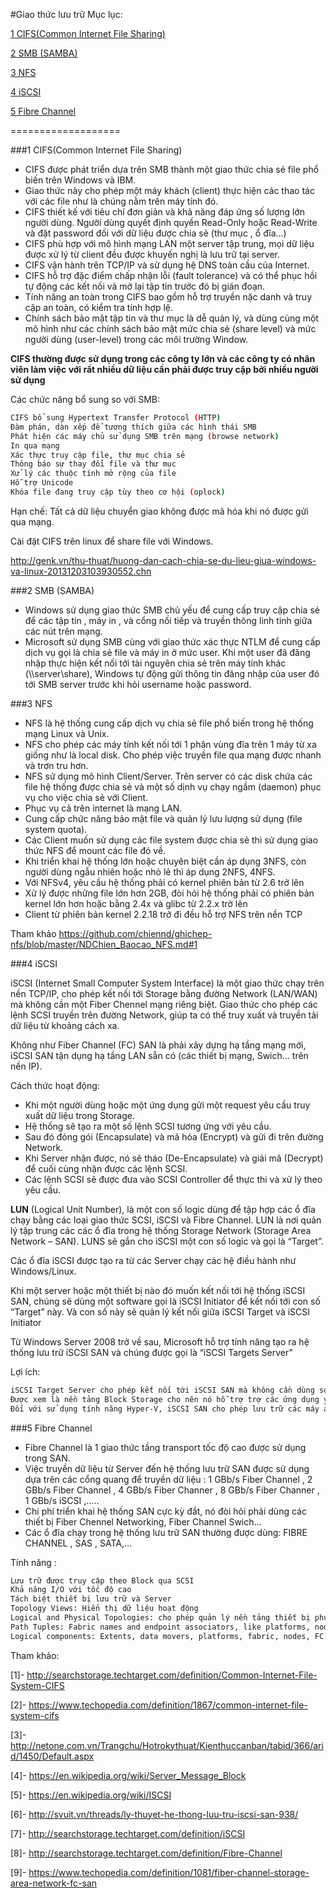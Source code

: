 #Giao thức lưu trữ
Mục lục:

[1 CIFS(Common Internet File Sharing)](#1)

[2 SMB (SAMBA)](#2)

[3 NFS](#3)

[4 iSCSI](#4)

[5 Fibre Channel](#5)

===================

<a name="1"></a>
###1 CIFS(Common Internet File Sharing)
<ul>
<li>CIFS được phát triển dựa trên SMB thành một giao thức chia sẻ file phổ biến trên Windows và IBM.
<li>Giao thức này cho phép một máy khách (client) thực hiện các thao tác với các file như là chúng nằm trên máy tính đó.
<li>CIFS thiết kế với tiêu chí đơn giản và khả năng đáp ứng số lượng lớn người dùng. Người dùng quyết định quyền Read-Only hoặc Read-Write và đặt password đối với dữ liệu được chia sẻ (thư mục , ổ đĩa…)
<li>CIFS phù hợp với mô hình mạng LAN một server tập trung, mọi dữ liệu được xử lý từ client đều được khuyến nghị là lưu trữ tại server.
<li>CIFS vận hành trên TCP/IP và sử dụng hệ DNS toàn cầu của Internet.
<li>CIFS hỗ trợ đặc điểm chấp nhận lỗi (fault tolerance) và có thể phục hồi tự động các kết nối và mở lại tập tin trước đó bị gián đoạn.
<li>Tính năng an toàn trong CIFS bao gồm hỗ trợ truyền nặc danh và truy cập an toàn, có kiểm tra tính hợp lệ. 
<li>Chính sách bảo mật tập tin và thư mục là dễ quản lý, và dùng cùng một mô hình như các chính sách bảo mật mức chia sẻ (share level) và mức người dùng (user-level) trong các môi trường Window.
</ul>

**CIFS thường được sử dụng trong các công ty lớn và các công ty có nhân viên làm việc với rất nhiều dữ liệu cần phải được truy cập bởi nhiều người sử dụng**

Các chức năng bổ sung so với SMB:
```sh
CIFS bổ sung Hypertext Transfer Protocol (HTTP)
Đàm phán, dàn xếp để tương thích giữa các hình thái SMB
Phát hiện các máy chủ sử dụng SMB trên mạng (browse network)
In qua mạng
Xác thực truy cập file, thư mục chia sẻ
Thông báo sự thay đổi file và thư mục
Xử lý các thuộc tính mở rộng của file
Hỗ trợ Unicode
Khóa file đang truy cập tùy theo cơ hội (oplock)
```
Hạn chế: Tất cả dữ liệu chuyển giao không được mã hóa khi nó được gửi qua mạng.

Cài đặt CIFS trên linux để share file với Windows.

http://genk.vn/thu-thuat/huong-dan-cach-chia-se-du-lieu-giua-windows-va-linux-20131203103930552.chn

<a name="2"></a>
###2 SMB (SAMBA)

<ul>
<li>Windows sử dụng giao thức SMB chủ yếu để cung cấp truy cập chia sẻ để các tập tin , máy in , và cổng nối tiếp và truyền thông linh tinh giữa các nút trên mạng.</li>
<li>Microsoft sử dụng SMB cùng với giao thức xác thực NTLM để cung cấp dịch vụ gọi là chia sẻ file và máy in ở mức user. Khi một user đã đăng nhập thực hiện kết nối tới tài nguyên chia sẻ trên máy tính khác (\\server\share), Windows tự động gửi thông tin đăng nhập của user đó tới SMB server trước khi hỏi username hoặc password.</li>
</ul>

<a name="3"></a>
###3 NFS

<ul>
<li>NFS là hệ thống cung cấp dịch vụ chia sẻ file phổ biến trong hệ thống mạng Linux và Unix.</li>
<li>NFS cho phép các máy tính kết nối tới 1 phân vùng đĩa trên 1 máy từ xa giống như là local disk. Cho phép việc truyền file qua mạng được nhanh và trơn tru hơn.</li>
<li>NFS sử dụng mô hình Client/Server. Trên server có các disk chứa các file hệ thống được chia sẻ và một số dịnh vụ chạy ngầm (daemon) phục vụ cho việc chia sẻ với Client.</li>
<li>Phục vụ cả trên internet là mạng LAN.</li>
<li>Cung cấp chức năng bảo mật file và quản lý lưu lượng sử dụng (file system quota).</li>
<li>Các Client muốn sử dụng các file system được chia sẻ thì sử dụng giao thức NFS để mount các file đó về.</li>
<li>Khi triển khai hệ thống lớn hoặc chuyên biệt cần áp dụng 3NFS, còn người dùng ngẫu nhiên hoặc nhỏ lẻ thì áp dụng 2NFS, 4NFS.</li>
<li>Với NFSv4, yêu cầu hệ thống phải có kernel phiên bản từ 2.6 trở lên
<li>Xử lý được những file lớn hơn 2GB,  đòi hỏi hệ thống phải có phiên bản kernel lớn hơn hoặc bằng 2.4x và glibc từ 2.2.x trở lên
<li>Client từ phiên bản kernel 2.2.18 trở đi đều hỗ trợ NFS trên nền TCP
</ul>

Tham khảo https://github.com/chiennd/ghichep-nfs/blob/master/NDChien_Baocao_NFS.md#1

<a name="4"></a>
###4 iSCSI
 
iSCSI (Internet Small Computer System Interface) là một giao thức chạy trên nền TCP/IP, cho phép kết nối tới Storage bằng đường Network (LAN/WAN) mà không cần một Fiber Chennel mạng riêng biệt. Giao thức cho phép các lệnh SCSI truyền trên đường Network, giúp ta có thể truy xuất và truyền tải dữ liệu từ khoảng cách xa.

Không như Fiber Channel (FC) SAN là phải xây dựng hạ tầng mạng mới, iSCSI SAN tận dụng hạ tầng LAN sẵn có (các thiết bị mạng, Swich... trên nền IP).

Cách thức hoạt động:
<ul>
<li>Khi một người dùng hoặc một ứng dụng gửi một request yêu cầu truy xuất dữ liệu trong Storage.</li>
<li>Hệ thống sẽ tạo ra một số lệnh SCSI tương ứng với yêu cầu.</li>
<li>Sau đó đóng gói (Encapsulate) và mã hóa (Encrypt) và gửi đi trên đường Network.</li>
<li>Khi Server nhận được, nó sẽ tháo (De-Encapsulate) và giải mã (Decrypt) để cuối cùng nhận được các lệnh SCSI.</li>
<li>Các lệnh SCSI sẽ được đưa vào SCSI Controller để thực thi và xử lý theo yêu cầu.</li>
</ul>

**LUN** (Logical Unit Number), là một con số logic dùng để tập hợp các ổ đĩa chạy bằng các loại giao thức SCSI, iSCSI và Fibre Channel. LUN là nơi quản lý tập trung các các ổ đĩa trong hệ thống Storage Network (Storage Area Network – SAN).
LUNS sẽ gắn cho iSCSI một con số logic và gọi là “Target”.

Các ổ đĩa iSCSI được tạo ra từ các Server chạy các hệ điều hành như Windows/Linux.

Khi một server hoặc một thiết bị nào đó muốn kết nối tới hệ thống iSCSI SAN, chúng sẽ dùng một software gọi là iSCSI Initiator để kết nối tới con số “Target” này. Và con số này sẽ quản lý kết nối giữa iSCSI Target và iSCSI Initiator

Từ Windows Server 2008 trở về sau, Microsoft hỗ trợ tính năng tạo ra hệ thống lưu trữ iSCSI SAN và chúng được gọi là “iSCSI Targets Server”

Lợi ích:
```sh
iSCSI Target Server cho phép kết nối tới iSCSI SAN mà không cần dùng software iSCSI Initiator của Microsoft (Ví dụ như nền tảng Linux)</li>
Được xem là nền tảng Block Storage cho nên nó hỗ trợ trợ các ứng dụng yêu cầu chạy trên nền tảng Block Storage, tương thích và tích hợp với tính năng Failover Clustering để tăng độ sẵn sàng cho các ứng dụng.</li>
Đối với sử dụng tính năng Hyper-V, iSCSI SAN cho phép lưu trữ các máy ảo (Virtual Machine), đồng thời hỗ trợ một số tính năng High Availability như (Live Migration, Storage Migration, Failover Clustering).</li>
```

<a name="5"></a>
###5 Fibre Channel
<ul>
<li>Fibre Channel là 1 giao thức tầng transport tốc độ cao được sử dụng trong SAN.</li>
<li>Việc truyền dữ liệu từ Server đến hệ thống lưu trữ SAN được sử dụng dựa trên các cổng quang để truyền dữ liệu : 1 GBb/s Fiber Channel , 2 GBb/s Fiber Channel , 4 GBb/s Fiber Channer , 8 GBb/s Fiber Channer , 1 GBb/s iSCSI ,.....</li>
<li>Chi phí triển khai hệ thống SAN cực kỳ đắt, nó đòi hỏi phải dùng các thiết bị Fiber Chennel Networking, Fiber Channel Swich...</li>
<li>Các ổ đĩa chạy trong hệ thống lưu trữ SAN thường được dùng: FIBRE CHANNEL , SAS , SATA,... </li>
</ul>

Tính năng :
```sh
​Lưu trữ được truy cập theo Block qua SCSI
Khả năng I/O với tốc độ cao
Tách biệt thiết bị lưu trữ và Server
Topology Views: Hiển thị dữ liệu hoạt động
Logical and Physical Topologies: cho phép quản lý nền tảng thiết bị phụ thuộc lẫn nhau, bất kể kết nối. topology vật lý cho phép đường dẫn thiết bị khác nhau cho hiệu suất và tính sẵn sàng.
Path Tuples: Fabric names and endpoint associators, like platforms, nodes and ports
Logical components: Extents, data movers, platforms, fabric, nodes, FC and aggregators
```

Tham khảo:

[1]- http://searchstorage.techtarget.com/definition/Common-Internet-File-System-CIFS

[2]- https://www.techopedia.com/definition/1867/common-internet-file-system-cifs

[3]- http://netone.com.vn/Trangchu/Hotrokythuat/Kienthuccanban/tabid/366/arid/1450/Default.aspx

[4]- https://en.wikipedia.org/wiki/Server_Message_Block

[5]- https://en.wikipedia.org/wiki/ISCSI

[6]- http://svuit.vn/threads/ly-thuyet-he-thong-luu-tru-iscsi-san-938/

[7]- http://searchstorage.techtarget.com/definition/iSCSI

[8]- http://searchstorage.techtarget.com/definition/Fibre-Channel

[9]- https://www.techopedia.com/definition/1081/fiber-channel-storage-area-network-fc-san



















